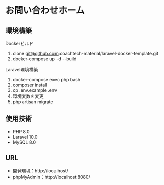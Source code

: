 # お問い合わせホーム
## 環境構築
Dockerビルド

1. clone git@github.com:coachtech-material/laravel-docker-template.git
2. docker-compose up -d --build

Laravel環境構築

1. docker-compose exec php bash
2. composer install
3. cp .env.example .env
4. 環境変数を変更
5. php artisan migrate

## 使用技術
- PHP 8.0
- Laravel 10.0
- MySQL 8.0

## URL
- 開発環境：http://localhost/
- phpMyAdmin：http://localhost:8080/
